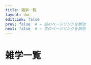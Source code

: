 ```yaml
---
title: 雑学一覧
layout: doc
editLink: false
prev: false  # ← 前のページリンクを無効
next: false  # ← 次のページリンクを無効
---
```


# 雑学一覧

<script setup>
import { data as articles } from '../.vitepress/theme/data/knowledge.data.js'
</script>

<ArticleList :articles="articles" />
